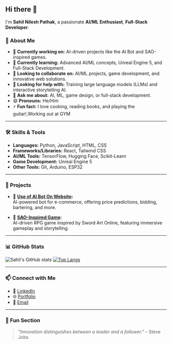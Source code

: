 ## Hi there 👋

I'm **Sahil Nilesh Pathak**, a passionate **AI/ML Enthusiast**, **Full-Stack Developer**.  

### 🚀 About Me
- 🔭 **Currently working on:** AI-driven projects like the AI Bot and SAO-inspired games.  
- 🌱 **Currently learning:** Advanced AI/ML concepts, Unreal Engine 5, and Full-Stack Development.  
- 👯 **Looking to collaborate on:** AI/ML projects, game development, and innovative web solutions.  
- 🤔 **Looking for help with:** Training large language models (LLMs) and interactive storytelling AI.  
- 💬 **Ask me about:** AI, ML, game design, or full-stack development.  
- 😄 **Pronouns:** He/Him  
- ⚡ **Fun fact:** I love cooking, reading books, and playing the guitar!,Working out at GYM   

---

### 🛠️ Skills & Tools
- **Languages:** Python, JavaScript, HTML, CSS  
- **Frameworks/Libraries:** React, Tailwind CSS  
- **AI/ML Tools:** TensorFlow, Hugging Face, Scikit-Learn  
- **Game Development:** Unreal Engine 5  
- **Other Tools:** Git, Arduino, ESP32  

---

### 🌟 Projects
- 🔹 **[Use of AI Bot On Website](https://github.com/sahil454521/ai-ecommerce):**  
  AI-powered bot for e-commerce, offering price predictions, bidding, bartering, and more.
  
- 🔹 **[SAO-Inspired Game](https://github.com/sahil454521/SAO-Game):**  
  AI-driven RPG game inspired by Sword Art Online, featuring immersive gameplay and storytelling.


---

### 📊 GitHub Stats
![Sahil's GitHub stats](https://github-readme-stats.vercel.app/api?username=sahil454521&show_icons=true&theme=radical)
[![Top Langs](https://github-readme-stats.vercel.app/api/top-langs/?username=sahil454521&layout=compact&theme=radical)](https://github.com/anuraghazra/github-readme-stats)

---

### 📫 Connect with Me
- 💼 [LinkedIn](https://www.linkedin.com/in/sahil-pathak-98a523202/)  
- 🌐 [Portfolio]()  
- 📧 [Email](mailto:sahilpathak2005@gmail.com)  

---

### 🌈 Fun Section
> _"Innovation distinguishes between a leader and a follower."_ – Steve Jobs  
